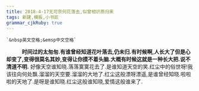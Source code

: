 ```yaml
---
title: 2018-4-17无可奈何花落去,似曾相识燕归来 
tags: 新建,模板,小书匠
grammar_cjkRuby: true
---
```

	`&nbsp英文空格;&emsp中文空格`
&emsp;&emsp;&emsp;**时间过的太匆匆.有谁曾经知道花叶落去,仍未归.有时候啊,人长大了但是心却变了,变得很莫名其妙,变得让你摸不着头脑.大概有时候这就是一种长大把.说不清道不明.**
好像天空谁知晓.落落寞寞花去了.是谁知道天空的笑.红尘中的俗世呀!我该往向何处飘.溜溜的天空要.溜溜的大地了.红尘这般漂呀漂遥,是谁曾经知晓.啦啦啦的天地了.是呀是谁知晓.红尘这般谁知晓,爱情这般谁来了.
